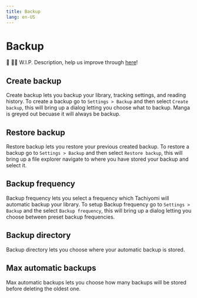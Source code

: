```yaml
---
title: Backup
lang: en-US
---
```


# Backup
:construction: :construction_worker_man: W.I.P. Description, help us improve through [here](https://github.com/tachiyomiorg/website/edit/master/src/help/guides/backup.md)!


## Create backup
Create backup lets you backup your library, tracking settings, and reading history. To create a backup go to `Settings > Backup` and then select `Create backup`, this will bring up a dialog letting you choose what to backup. Manga is greyed out becuase it will always be backup.

## Restore backup
Restore backup lets you restore your previous created backup. To restore a backup go to `Settings > Backup` and then select `Restore backup`, this will bring up a file explorer navigate to where you have stored your backup and select it.

## Backup frequency
Backup frequency lets you select a frequency which Tachiyomi will automatic backup your library. To setup Backup frequency go to `Settings > Backup` and the select `Backup frequency`, this will bring up a dialog letting you choose between preset backup frequencies.

## Backup directory
Backup directory lets you choose where your automatic backup is stored.

## Max automatic backups
Max automatic backups lets you choose how many backups will be stored before deleting the oldest one.
